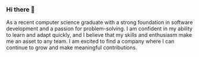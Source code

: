 ### Hi there 👋

As a recent computer science graduate with a strong foundation in software development and a passion for problem-solving. I am confident in my ability to learn and adapt quickly, and I believe that my skills and enthusiasm make me an asset to any team. I am excited to find a company where I can continue to grow and make meaningful contributions.

